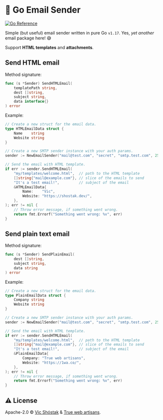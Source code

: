 # 📮 Go Email Sender

[![Go Reference](https://pkg.go.dev/badge/github.com/koddr/go-email-sender.svg)](https://pkg.go.dev/github.com/koddr/go-email-sender)

Simple (but useful) email sender written in pure Go `v1.17`. Yes, _yet another_ email package here! 😅

Support **HTML templates** and **attachments**.

## Send HTML email

Method signature:

```go
func (s *Sender) SendHTMLEmail(
    templatePath string,
    dest []string,
    subject string,
    data interface{}
) error
```

Example:

```go
// Create a new struct for the email data.
type HTMLEmailData struct {
    Name    string
    Website	string
}

// Create a new SMTP sender instance with your auth params.
sender := NewEmailSender("mail@test.com", "secret", "smtp.test.com", 25)

// Send the email with HTML template.
if err := sender.SendHTMLEmail(
    "my/templates/welcome.html",  // path to the HTML template
    []string{"mail@example.com"}, // slice of the emails to send
    "It's a test email!",         // subject of the email
    &HTMLEmailData{
        Name:    "Vic",
        Website: "https://shostak.dev/",
    },
); err != nil {
    // Throw error message, if something went wrong.
    return fmt.Errorf("Something went wrong: %v", err)
}
```

## Send plain text email

Method signature:

```go
func (s *Sender) SendPlainEmail(
    dest []string,
    subject string,
    data string
) error
```

Example:

```go
// Create a new struct for the email data.
type PlainEmailData struct {
    Company string
    Website	string
}

// Create a new SMTP sender instance with your auth params.
sender := NewEmailSender("mail@test.com", "secret", "smtp.test.com", 25)

// Send the email with HTML template.
if err := sender.SendHTMLEmail(
    "my/templates/welcome.html",  // path to the HTML template
    []string{"mail@example.com"}, // slice of the emails to send
    "It's a test email!",         // subject of the email
    &PlainEmailData{
        Company: "True web artisans",
        Website: "https://1wa.co/",
    },
); err != nil {
    // Throw error message, if something went wrong.
    return fmt.Errorf("Something went wrong: %v", err)
}
```

## ⚠️ License

Apache-2.0 © [Vic Shóstak](https://shostak.dev/) & [True web artisans](https://1wa.co/).
